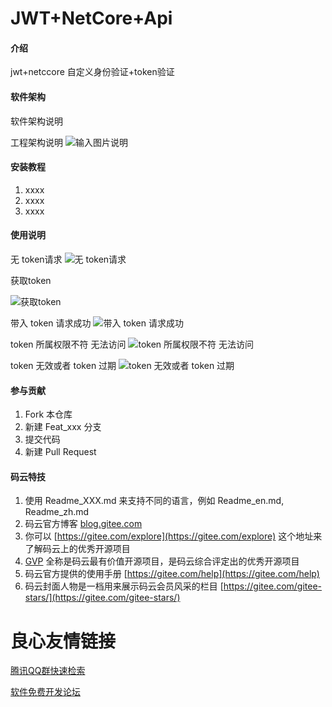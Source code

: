 # JWT+NetCore+Api

#### 介绍
jwt+netccore 自定义身份验证+token验证

#### 软件架构
软件架构说明

工程架构说明
![输入图片说明](https://images.gitee.com/uploads/images/2020/0403/125026_b9ed658b_1235155.png "屏幕截图.png")


#### 安装教程

1.  xxxx
2.  xxxx
3.  xxxx

#### 使用说明
无 token请求
![无 token请求](https://images.gitee.com/uploads/images/2020/0403/114658_e4939cb5_1235155.png "屏幕截图.png")

获取token

![获取token](https://images.gitee.com/uploads/images/2020/0403/124022_e26dbb62_1235155.png "屏幕截图.png")

带入 token 请求成功
![带入 token 请求成功](https://images.gitee.com/uploads/images/2020/0403/124107_d2e944b0_1235155.png "屏幕截图.png")

token 所属权限不符 无法访问
![token 所属权限不符 无法访问](https://images.gitee.com/uploads/images/2020/0403/124154_c650f758_1235155.png "屏幕截图.png")

token 无效或者 token 过期
![token 无效或者 token 过期](https://images.gitee.com/uploads/images/2020/0403/124501_27fd512e_1235155.png "屏幕截图.png")

#### 参与贡献

1.  Fork 本仓库
2.  新建 Feat_xxx 分支
3.  提交代码
4.  新建 Pull Request


#### 码云特技

1.  使用 Readme\_XXX.md 来支持不同的语言，例如 Readme\_en.md, Readme\_zh.md
2.  码云官方博客 [blog.gitee.com](https://blog.gitee.com)
3.  你可以 [https://gitee.com/explore](https://gitee.com/explore) 这个地址来了解码云上的优秀开源项目
4.  [GVP](https://gitee.com/gvp) 全称是码云最有价值开源项目，是码云综合评定出的优秀开源项目
5.  码云官方提供的使用手册 [https://gitee.com/help](https://gitee.com/help)
6.  码云封面人物是一档用来展示码云会员风采的栏目 [https://gitee.com/gitee-stars/](https://gitee.com/gitee-stars/)


 # 良心友情链接

[腾讯QQ群快速检索](http://u.720life.cn/s/8cf73f7c)

[软件免费开发论坛](http://u.720life.cn/s/bbb01dc0)